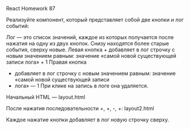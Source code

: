 React Homework 87

Реализуйте компонент, который представляет собой две кнопки и лог событий:

Лог — это список значений, каждое из которых получается после нажатия на одну из двух кнопок.
Снизу находятся более старые события, сверху новые. Левая кнопка + добавляет в лог строчку
с новым значением равным: значение «самой новой существующей записи лога» + 1 Правая кнопка 
- добавляет в лог строчку с новым значением равным: значение «самой новой существующей записи
- лога» — 1 При клике на запись в логе она удаляется.

Начальный HTML — layout.html

После нажатия последовательности +, +, -, +: layout2.html

Каждое нажатие кнопки добавляет в лог новую строчку сверху.



